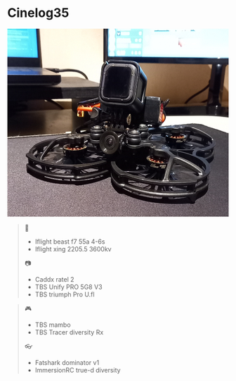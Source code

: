 # Cinelog35

<img src= "https://github.com/JonahDeClerck/Cinelog35/blob/main/img/cinelog-35.jpg" width="562.5" height="426.75">

>:wrench:
>
>- Iflight beast f7 55a 4-6s
>- Iflight xing 2205.5 3600kv
>
>:camera:
>- Caddx ratel 2
>- TBS Unify PRO 5G8 V3
>- TBS triumph Pro U.fl


>:video_game:
>- TBS mambo
>- TBS Tracer diversity Rx
>
>:eyeglasses:
>- Fatshark dominator v1
>- ImmersionRC true-d diversity